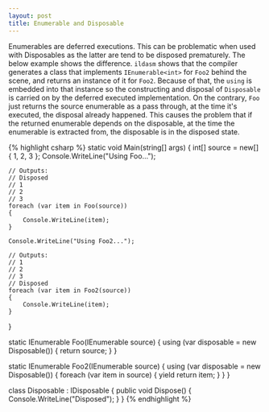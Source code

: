 ```yaml
---
layout: post
title: Enumerable and Disposable
---
```


Enumerables are deferred executions. This can be problematic when used with Disposables as the latter are tend to be disposed prematurely. The below example shows the difference. `ildasm` shows that the compiler generates a class that implements `IEnumerable<int>` for `Foo2` behind the scene, and returns an instance of it for `Foo2`. Because of that, the `using` is embedded into that instance so the constructing and disposal of `Disposable` is carried on by the deferred executed implementation. On the contrary, `Foo` just returns the source enumerable as a pass through, at the time it's executed, the disposal already happened. This causes the problem that if the returned enumerable depends on the disposable, at the time the enumerable is extracted from, the disposable is in the disposed state.

{% highlight csharp %}
static void Main(string[] args)
{
    int[] source = new[] { 1, 2, 3 };
    Console.WriteLine("Using Foo...");

    // Outputs:
    // Disposed
    // 1
    // 2
    // 3
    foreach (var item in Foo(source))
    {
        Console.WriteLine(item);
    }

    Console.WriteLine("Using Foo2...");

    // Outputs:
    // 1
    // 2
    // 3
    // Disposed
    foreach (var item in Foo2(source))
    {
        Console.WriteLine(item);
    }
}

static IEnumerable<int> Foo(IEnumerable<int> source)
{
    using (var disposable = new Disposable())
    {
        return source;
    }
}

static IEnumerable<int> Foo2(IEnumerable<int> source)
{
    using (var disposable = new Disposable())
    {
        foreach (var item in source)
        {
            yield return item;
        }
    }
}

class Disposable : IDisposable
{
    public void Dispose()
    {
        Console.WriteLine("Disposed");
    }
}
{% endhighlight %}

